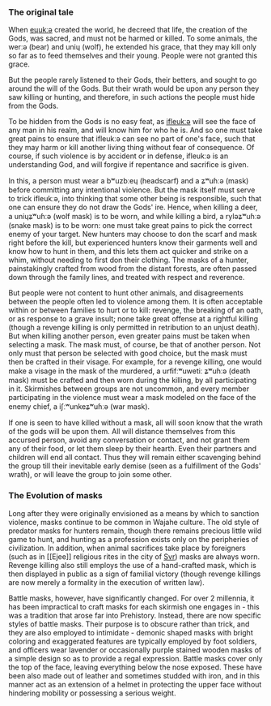 ### The original tale
When [eɥukːə](Aiokkais) created the world, he decreed that life, the creation of the Gods, was sacred, and must not be harmed or killed. To some animals, the werːə (bear) and uniɥ (wolf), he extended his grace, that they may kill only so far as to feed themselves and their young. People were not granted this grace. 

But the people rarely listened to their Gods, their betters, and sought to go around the will of the Gods. But their wrath would be upon any person they saw killing or hunting, and therefore, in such actions the people must hide from the Gods.

To be hidden from the Gods is no easy feat, as [ifleukːə](Iflaukais) will see the face of any man in his realm, and will know him for who he is. And so one must take great pains to ensure that ifleukːə can see no part of one's face, such that they may harm or kill another living thing without fear of consequence. Of course, if such violence is by accident or in defense, ifleukːə is an understanding God, and will forgive if repentance and sacrifice is given.

In this, a person must wear a bʷuzbːeɥ (headscarf) and a ʑʷuɦːə (mask) before committing any intentional violence. But the mask itself must serve to trick ifleukːə, into thinking that some other being is responsible, such that one can ensure they do not draw the Gods' ire. Hence, when killing a deer, a uniɥʑʷuɦːə (wolf mask) is to be worn, and while killing a bird, a ryləʑʷuɦːə (snake mask) is to be worn: one must take great pains to pick the correct enemy of your target. New hunters may choose to don the scarf and mask right before the kill, but experienced hunters know their garments well and know how to hunt in them, and this lets them act quicker and strike on a whim, without needing to first don their clothing. The masks of a hunter, painstakingly crafted from wood from the distant forests, are often passed down through the family lines, and treated with respect and reverence.

But people were not content to hunt other animals, and disagreements between the people often led to violence among them. It is often acceptable within or between families to hurt or to kill: revenge, the breaking of an oath, or as response to a grave insult; none take great offense at a rightful killing (though a revenge killing is only permitted in retribution to an unjust death). But when killing another person, even greater pains must be taken when selecting a mask. The mask must, of course, be that of another person. Not only must that person be selected with good choice, but the mask must then be crafted in their visage. For example, for a revenge killing, one would make a visage in the mask of the murdered, a urfifːʷuwetiː ʑʷuɦːə (death mask) must be crafted and then worn during the killing, by all participating in it. Skirmishes between groups are not uncommon, and every member participating in the violence must wear a mask modeled on the face of the enemy chief, a iʃːʷunkeʑʷuɦːə (war mask).

If one is seen to have killed without a mask, all will soon know that the wrath of the gods will be upon them. All will distance themselves from this accursed person, avoid any conversation or contact, and not grant them any of their food, or let them sleep by their hearth. Even their partners and children will end all contact. Thus they will remain either scavenging behind the group till their inevitable early demise (seen as a fulfillment of the Gods' wrath), or will leave the group to join some other.
### The Evolution of masks
Long after they were originally envisioned as a means by which to sanction violence, masks continue to be common in Wajahe culture. The old style of predator masks for hunters remain, though there remains precious little wild game to hunt, and hunting as a profession exists only on the peripheries of civilization. In addition, when animal sacrifices take place by foreigners (such as in [[Ejee]] religious rites in the city of [Svr](Svr-Ksehen)) masks are always worn. Revenge killing also still employs the use of a hand-crafted mask, which is then displayed in public as a sign of familial victory (though revenge killings are now merely a formality in the execution of written law).

Battle masks, however, have significantly changed. For over 2 millennia, it has been impractical to craft masks for each skirmish one engages in - this was a tradition that arose far into Prehistory. Instead, there are now specific styles of battle masks. Their purpose is to obscure rather than trick, and they are also employed to intimidate - demonic shaped masks with bright coloring and exaggerated features are typically employed by foot soldiers, and officers wear lavender or occasionally purple stained wooden masks of a simple design so as to provide a regal expression. Battle masks cover only the top of the face, leaving everything below the nose exposed. These have been also made out of leather and sometimes studded with iron, and in this manner act as an extension of a helmet in protecting the upper face without hindering mobility or possessing a serious weight.